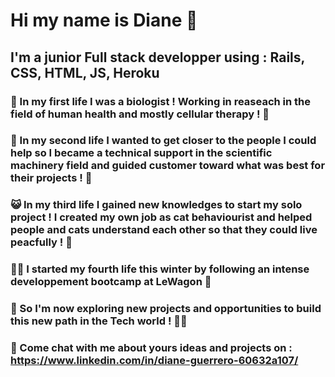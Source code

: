 # Hi my name is Diane 👋
## I'm a junior Full stack developper using : Rails, CSS, HTML, JS, Heroku

### 🧪 In my first life I was a biologist ! Working in reaseach in the field of human health and mostly cellular therapy ! 💊
### 🔬 In my second life I wanted to get closer to the people I could help so I became a technical support in the scientific machinery field and guided customer toward what was best for their projects ! 🎯
### 😺 In my third life I gained new knowledges to start my solo project ! I created my own job as cat behaviourist and helped people and cats understand each other so that they could live peacfully ! 🙏
### 👩‍💻 I started my fourth life this winter by following an intense developpement bootcamp at LeWagon 🚋

### 🚀 So I'm now exploring new projects and opportunities to build this new path in the Tech world ! 🐱‍🚀

### 💬 Come chat with me about yours ideas and projects on : https://www.linkedin.com/in/diane-guerrero-60632a107/
